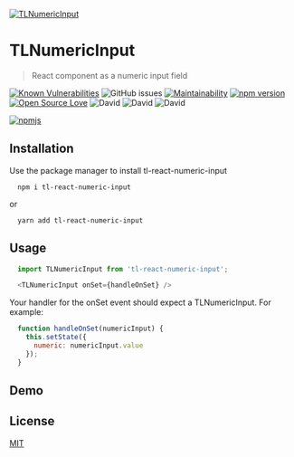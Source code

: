 [![TLNumericInput](https://repository-images.githubusercontent.com/184097031/25e8c000-be37-11e9-9a69-042a652b5cd2)](https://www.npmjs.com/package/tl-react-numeric-input)

# TLNumericInput

> React component as a numeric input field

[![Known Vulnerabilities](https://snyk.io//test/github/MitrophD/tl-react-numeric-input/badge.svg?targetFile=package.json)](https://snyk.io//test/github/MitrophD/tl-react-numeric-input?targetFile=package.json) ![GitHub issues](https://img.shields.io/github/issues/MitrofD/tl-react-numeric-input) [![Maintainability](https://api.codeclimate.com/v1/badges/9f201ce717d730bdc6de/maintainability)](https://codeclimate.com/github/MitrophD/tl-react-numeric-input/maintainability) [![npm version](https://badge.fury.io/js/tl-react-numeric-input.svg)](https://badge.fury.io/js/tl-react-numeric-input) [![Open Source Love](https://badges.frapsoft.com/os/mit/mit.svg?v=102)](https://github.com/MitrophD/tl-react-numeric-input) ![David](https://img.shields.io/david/MitrophD/tl-react-numeric-input) ![David](https://img.shields.io/david/dev/MitrophD/tl-react-numeric-input) ![David](https://img.shields.io/david/peer/MitrophD/tl-react-numeric-input)

[![npmjs](https://nodei.co/npm/tl-react-numeric-input.png?downloads=true&downloadRank=true&stars=true)](https://www.npmjs.com/package/tl-react-numeric-input)

## Installation

Use the package manager to install tl-react-numeric-input

```shell
  npm i tl-react-numeric-input
```
or
```shell
  yarn add tl-react-numeric-input
```

## Usage

```js
  import TLNumericInput from 'tl-react-numeric-input';

  <TLNumericInput onSet={handleOnSet} />
```

Your handler for the onSet event should expect a TLNumericInput. For example:

```js
  function handleOnSet(numericInput) {
    this.setState({
      numeric: numericInput.value
    });
  }
```

## Demo

## License
[MIT](https://choosealicense.com/licenses/mit/)

